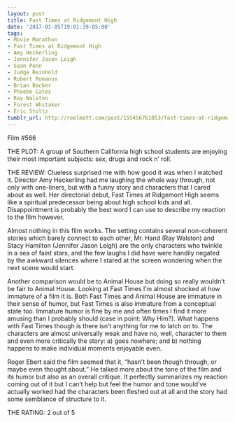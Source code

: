 ```yaml
---
layout: post
title: Fast Times at Ridgemont High
date: '2017-01-05T19:01:39-05:00'
tags:
- Movie Marathon
- Fast Times at Ridgemont High
- Amy Heckerling
- Jennifer Jason Leigh
- Sean Penn
- Judge Reinhold
- Robert Romanus
- Brian Backer
- Phoebe Cates
- Ray Walston
- Forest Whitaker
- Eric Stoltz
tumblr_url: http://reelmatt.com/post/155456761053/fast-times-at-ridgemont-high
---
```

Film #566

THE PLOT: A group of Southern California high school students are enjoying their most important subjects: sex, drugs and rock n’ roll.

THE REVIEW: Clueless surprised me with how good it was when I watched it. Director Amy Heckerling had me laughing the whole way through, not only with one-liners, but with a funny story and characters that I cared about as well. Her directorial debut, Fast Times at Ridgemont High seems like a spiritual predecessor being about high school kids and all. Disappointment is probably the best word I can use to describe my reaction to the film however.

Almost nothing in this film works. The setting contains several non-coherent stories which barely connect to each other, Mr. Hand (Ray Walston) and Stacy Hamilton (Jennifer Jason Leigh) are the only characters who twinkle in a sea of faint stars, and the few laughs I did have were handily negated by the awkward silences where I stared at the screen wondering when the next scene would start.

Another comparison would be to Animal House but doing so really wouldn’t be fair to Animal House. Looking at Fast Times I’m almost shocked at how immature of a film it is. Both Fast Times and Animal House are immature in their sense of humor, but Fast Times is also immature from a conceptual state too. Immature humor is fine by me and often times I find it more amusing than I probably should (case in point: Why Him?). What happens with Fast Times though is there isn’t anything for me to latch on to. The characters are almost universally weak and have no, well, character to them and even more critically the story: a) goes nowhere; and b) nothing happens to make individual moments enjoyable even.

Roger Ebert said the film seemed that it, “hasn’t been though through, or maybe even thought about.” He talked more about the tone of the film and its humor but also as an overall critique. It perfectly summarizes my reaction coming out of it but I can’t help but feel the humor and tone would’ve actually worked had the characters been fleshed out at all and the story had some semblance of structure to it.

THE RATING: 2 out of 5
